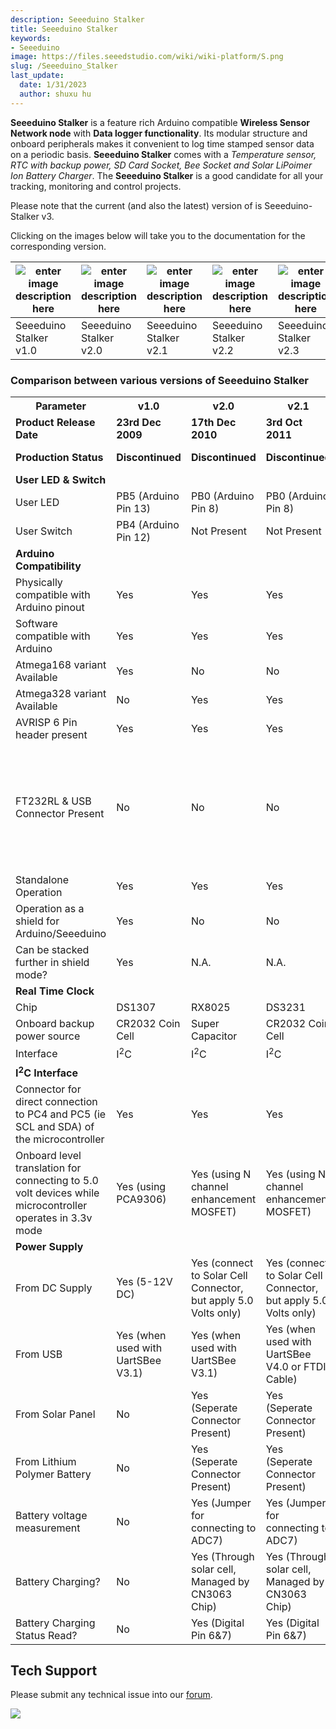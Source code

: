 ```yaml
---
description: Seeeduino Stalker
title: Seeeduino Stalker
keywords:
- Seeeduino 
image: https://files.seeedstudio.com/wiki/wiki-platform/S.png
slug: /Seeeduino_Stalker
last_update:
  date: 1/31/2023
  author: shuxu hu
---
```


**Seeeduino Stalker** is a feature rich Arduino compatible **Wireless Sensor Network node** with **Data logger functionality**. Its modular structure and onboard peripherals makes it convenient to log time stamped sensor data on a periodic basis. **Seeeduino Stalker** comes with a _Temperature sensor, RTC with backup power, SD Card Socket, Bee Socket and Solar LiPoimer Ion Battery Charger_. The **Seeeduino Stalker** is a good candidate for all your tracking, monitoring and control projects.

Please note that the current (and also the latest) version of is Seeeduino-Stalker v3.

Clicking on the images below will take you to the documentation for the corresponding version.

|![enter image description here](https://files.seeedstudio.com/wiki/Seeeduino_Stalker/img/Seeeduino-stalker-168.jpg)   |![enter image description here](https://files.seeedstudio.com/wiki/Seeeduino_Stalker/img/Stalkerv21.jpg)   |![enter image description here](https://files.seeedstudio.com/wiki/Seeeduino_Stalker/img/Seeduino_Stalker_v2.1.jpg)   |![enter image description here](https://files.seeedstudio.com/wiki/Seeeduino_Stalker/img/Seeduino_Stalker_v2.2.jpg)   | ![enter image description here](https://files.seeedstudio.com/wiki/Seeeduino_Stalker/img/Seeduino_Stalker_v2.2.jpg)| ![enter image description here](https://files.seeedstudio.com/wiki/Seeeduino_Stalker/img/Seeed_Stalker_v3-6.png)|
|---|---|---|---|---|---|
| Seeeduino Stalker v1.0  |Seeeduino Stalker v2.0   |Seeeduino Stalker v2.1   |Seeeduino Stalker v2.2   | Seeeduino Stalker v2.3  | Seeeduino-Stalker v3  |

### Comparison between various versions of Seeeduino Stalker  

<table >
<tr>
<th> Parameter
</th>
<th> v1.0
</th>
<th> v2.0
</th>
<th> v2.1
</th>
<th> v2.2
</th>
<th> v2.3
</th>
<th> v3
</th>
<th> Remarks
</th></tr>
<tr >
<td > <strong><font >Product Release Date</font></strong>
</td>
<td > <strong><font >23rd Dec 2009</font></strong>
</td>
<td > <strong><font >17th Dec 2010</font></strong>
</td>
<td > <strong><font >3rd Oct 2011</font></strong>
</td>
<td > <strong><font >27th Dec 2011</font></strong>
</td>
<td > <strong><font >29th Dec 2011</font></strong>
</td>
<td > <strong><font >6th  Jun 2014</font></strong>
</td>
<td >
</td></tr>
<tr >
<td > <strong>Production Status</strong>
</td>
<td > <strong><font >Discontinued</font></strong>
</td>
<td > <strong><font >Discontinued</font></strong>
</td>
<td > <strong><font >Discontinued</font></strong>
</td>
<td > <strong><font >Discontinued</font></strong>
</td>
<td > <strong><font>In Production</font></strong>
</td>
<td > <strong><font >In Production</font></strong>
</td>
<td >
</td></tr>
<tr >
<td> <strong>User LED &amp; Switch</strong>
</td>
<td>
</td>
<td>
</td>
<td>
</td>
<td>
</td>
<td>
</td>
<td>
</td>
<td>
</td></tr>
<tr >
<td> User LED
</td>
<td> PB5 (Arduino Pin 13)
</td>
<td> PB0 (Arduino Pin 8)
</td>
<td> PB0 (Arduino Pin 8)
</td>
<td> PB5 (Arduino Pin 13)
</td>
<td> PB5 (Arduino Pin 13)
</td>
<td> PB0 (Arduino Pin 13)
</td>
<td>
</td></tr>
<tr >
<td> User Switch
</td>
<td> PB4 (Arduino Pin 12)
</td>
<td> Not Present
</td>
<td> Not Present
</td>
<td> Not Present
</td>
<td> Not Present
</td>
<td> Not Present
</td>
<td>
</td></tr>
<tr >
<td> <strong>Arduino Compatibility</strong>
</td>
<td>
</td>
<td>
</td>
<td>
</td>
<td>
</td>
<td>
</td>
<td>
</td>
<td>
</td></tr>
<tr >
<td> Physically compatible with Arduino pinout
</td>
<td> Yes
</td>
<td> Yes
</td>
<td> Yes
</td>
<td> Yes
</td>
<td> Yes
</td>
<td> Yes
</td>
<td> Compatible with Diecimila/Duemilanove/UNO
</td></tr>
<tr >
<td> Software compatible with Arduino
</td>
<td> Yes
</td>
<td> Yes
</td>
<td> Yes
</td>
<td> Yes
</td>
<td> Yes
</td>
<td> Yes
</td>
<td> Bootloader preloaded
</td></tr>
<tr >
<td> Atmega168 variant Available
</td>
<td> Yes
</td>
<td> No
</td>
<td> No
</td>
<td> No
</td>
<td> No
</td>
<td> No
</td>
<td>
</td></tr>
<tr >
<td> Atmega328 variant Available
</td>
<td> No
</td>
<td> Yes
</td>
<td> Yes
</td>
<td> Yes
</td>
<td> Yes
</td>
<td> Yes
</td>
<td>
</td></tr>
<tr >
<td> AVRISP 6 Pin header present
</td>
<td> Yes
</td>
<td> Yes
</td>
<td> Yes
</td>
<td> Yes
</td>
<td> Yes
</td>
<td> Yes
</td>
<td>
</td></tr>
<tr >
<td> FT232RL &amp; USB Connector Present
</td>
<td> No
</td>
<td> No
</td>
<td> No
</td>
<td> No
</td>
<td> No
</td>
<td> No
</td>
<td> In both version "UartSBee V3.1" or <strong>V4.0</strong> must be brought seperately and used for program downloading using Arduino IDE. A connector to mate to UartSBee is present on both versions. Microcontroller reset will automatically be controlled by DTR.
</td></tr>
<tr >
<td> Standalone Operation
</td>
<td> Yes
</td>
<td> Yes
</td>
<td> Yes
</td>
<td> Yes
</td>
<td> Yes
</td>
<td> Yes
</td>
<td>
</td></tr>
<tr >
<td> Operation as a shield for Arduino/Seeeduino
</td>
<td> Yes
</td>
<td> No
</td>
<td> No
</td>
<td> No
</td>
<td> No
</td>
<td> No
</td>
<td>
</td></tr>
<tr >
<td> Can be stacked further in shield mode?
</td>
<td> Yes
</td>
<td> N.A.
</td>
<td> N.A.
</td>
<td> N.A.
</td>
<td> N.A.
</td>
<td> N.A.
</td>
<td> Using I<sup>2</sup>C Interface
</td></tr>
<tr >
<td> <strong>Real Time Clock</strong>
</td>
<td>
</td>
<td>
</td>
<td>
</td>
<td>
</td>
<td>
</td>
<td>
</td>
<td>
</td></tr>
<tr >
<td> Chip
</td>
<td> DS1307
</td>
<td> RX8025
</td>
<td> DS3231
</td>
<td> DS3231
</td>
<td> DS3231
</td>
<td> DS1337
</td>
<td>
</td></tr>
<tr >
<td> Onboard backup power source
</td>
<td> CR2032 Coin Cell
</td>
<td> Super Capacitor
</td>
<td> CR2032 Coin Cell
</td>
<td> CR2032 Coin Cell
</td>
<td> CR2032 Coin Cell
</td>
<td> CR1220 Coin Cell
</td>
<td>
</td></tr>
<tr >
<td> Interface
</td>
<td> I<sup>2</sup>C
</td>
<td> I<sup>2</sup>C
</td>
<td> I<sup>2</sup>C
</td>
<td> I<sup>2</sup>C
</td>
<td> I<sup>2</sup>C
</td>
<td> I<sup>2</sup>C
</td>
<td>
</td></tr>
<tr >
<td> <strong>I<sup>2</sup>C Interface</strong>
</td>
<td>
</td>
<td>
</td>
<td>
</td>
<td>
</td>
<td>
</td>
<td>
</td>
<td>
</td></tr>
<tr >
<td> Connector for direct connection to PC4 and PC5 (ie SCL and SDA) of the microcontroller
</td>
<td> Yes
</td>
<td> Yes
</td>
<td> Yes
</td>
<td> Yes
</td>
<td> Yes
</td>
<td> Yes
</td>
<td>
</td></tr>
<tr >
<td> Onboard level translation for connecting to 5.0 volt devices while microcontroller operates in 3.3v mode
</td>
<td> Yes (using PCA9306)
</td>
<td> Yes (using N channel enhancement MOSFET)
</td>
<td> Yes (using N channel enhancement MOSFET)
</td>
<td> Yes (using N channel enhancement MOSFET)
</td>
<td> Yes (using N channel enhancement MOSFET)
</td>
<td> Yes (using N channel enhancement MOSFET)
</td>
<td>
</td></tr>
<tr >
<td> <strong>Power Supply</strong>
</td>
<td>
</td>
<td>
</td>
<td>
</td>
<td>
</td>
<td>
</td>
<td>
</td>
<td>
</td></tr>
<tr >
<td> From DC Supply
</td>
<td> Yes (5-12V DC)
</td>
<td> Yes (connect to Solar Cell Connector, but apply 5.0 Volts only)
</td>
<td> Yes (connect to Solar Cell Connector, but apply 5.0 Volts only)
</td>
<td> Yes (connect to Solar Cell Connector, but apply 5.0 Volts only)
</td>
<td> Yes (connect to Solar Cell Connector, but apply 5.0 Volts only)
</td>
<td> Yes (connect to Solar Cell Connector, but apply 5.0 Volts only)
</td>
<td>
</td></tr>
<tr >
<td> From USB
</td>
<td> Yes (when used with UartSBee V3.1)
</td>
<td> Yes (when used with UartSBee V3.1)
</td>
<td> Yes (when used with UartSBee V4.0 or FTDI Cable)
</td>
<td> Yes (when used with UartSBee V4.0 or FTDI Cable)
</td>
<td> Yes (when used with UartSBee V4.0 or FTDI Cable)
</td>
<td> Yes (when used with UartSBee V4.0 or FTDI Cable)
</td>
<td>
</td></tr>
<tr >
<td> From Solar Panel
</td>
<td> No
</td>
<td> Yes (Seperate Connector Present)
</td>
<td> Yes (Seperate Connector Present)
</td>
<td> Yes (Seperate Connector Present)
</td>
<td> Yes (Seperate Connector Present)
</td>
<td> Yes (Seperate Connector Present)
</td>
<td>
</td></tr>
<tr >
<td> From Lithium Polymer Battery
</td>
<td> No
</td>
<td> Yes (Seperate Connector Present)
</td>
<td> Yes (Seperate Connector Present)
</td>
<td> Yes (Seperate Connector Present)
</td>
<td> Yes (Seperate Connector Present)
</td>
<td> Yes (Seperate Connector Present)
</td>
<td>
</td></tr>
<tr >
<td> Battery voltage measurement
</td>
<td> No
</td>
<td> Yes (Jumper for connecting to ADC7)
</td>
<td> Yes (Jumper for connecting to ADC7)
</td>
<td> Yes (Jumper for connecting to ADC7)
</td>
<td> Yes (Jumper for connecting to ADC7)
</td>
<td> Yes (Battery voltage connecting to ADC7)
</td>
<td>
</td></tr>
<tr >
<td> Battery Charging?
</td>
<td> No
</td>
<td> Yes (Through solar cell, Managed by CN3063 Chip)
</td>
<td> Yes (Through solar cell, Managed by CN3063 Chip)
</td>
<td> Yes (Through solar cell, Managed by CN3063 Chip)
</td>
<td> Yes (Through solar cell, Managed by CN3063 Chip)
</td>
<td> Yes (Through solar cell, Managed by CN3065 Chip)
</td>
<td>
</td></tr>
<tr >
<td> Battery Charging Status Read?
</td>
<td> No
</td>
<td> Yes (Digital Pin 6&amp;7)
</td>
<td> Yes (Digital Pin 6&amp;7)
</td>
<td> Yes (ADC6)
</td>
<td> Yes (ADC6)
</td>
<td> Yes (ADC6)
</td>
<td>
</td></tr></table>

## Tech Support

  Please submit any technical issue into our [forum](https://forum.seeedstudio.com/). <br />
  <p style={{textAlign: 'center'}}><a href="https://www.seeedstudio.com/act-4.html?utm_source=wiki&utm_medium=wikibanner&utm_campaign=newproducts" target="_blank"><img src="https://files.seeedstudio.com/wiki/Wiki_Banner/new_product.jpg" /></a></p>
